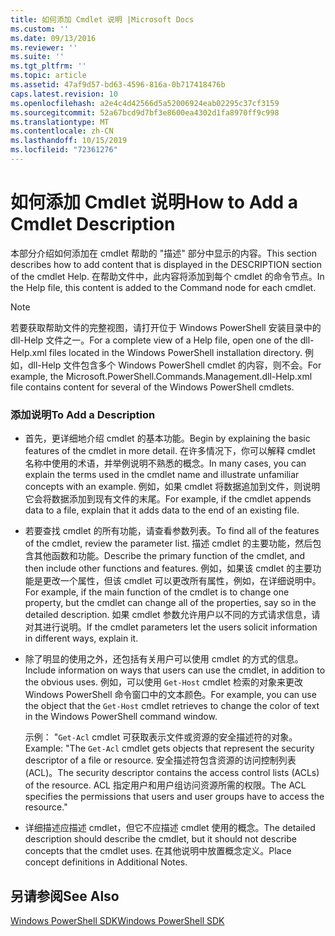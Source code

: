 ```yaml
---
title: 如何添加 Cmdlet 说明 |Microsoft Docs
ms.custom: ''
ms.date: 09/13/2016
ms.reviewer: ''
ms.suite: ''
ms.tgt_pltfrm: ''
ms.topic: article
ms.assetid: 47af9d57-bd63-4596-816a-0b717418476b
caps.latest.revision: 10
ms.openlocfilehash: a2e4c4d42566d5a52006924eab02295c37cf3159
ms.sourcegitcommit: 52a67bcd9d7bf3e8600ea4302d1fa8970ff9c998
ms.translationtype: MT
ms.contentlocale: zh-CN
ms.lasthandoff: 10/15/2019
ms.locfileid: "72361276"
---
```

# <a name="how-to-add-a-cmdlet-description"></a><span data-ttu-id="cd1e7-102">如何添加 Cmdlet 说明</span><span class="sxs-lookup"><span data-stu-id="cd1e7-102">How to Add a Cmdlet Description</span></span>

<span data-ttu-id="cd1e7-103">本部分介绍如何添加在 cmdlet 帮助的 "描述" 部分中显示的内容。</span><span class="sxs-lookup"><span data-stu-id="cd1e7-103">This section describes how to add content that is displayed in the DESCRIPTION section of the cmdlet Help.</span></span> <span data-ttu-id="cd1e7-104">在帮助文件中，此内容将添加到每个 cmdlet 的命令节点。</span><span class="sxs-lookup"><span data-stu-id="cd1e7-104">In the Help file, this content is added to the Command node for each cmdlet.</span></span>

> [!NOTE]
> <span data-ttu-id="cd1e7-105">若要获取帮助文件的完整视图，请打开位于 Windows PowerShell 安装目录中的 dll-Help 文件之一。</span><span class="sxs-lookup"><span data-stu-id="cd1e7-105">For a complete view of a Help file, open one of the dll-Help.xml files located in the Windows PowerShell installation directory.</span></span> <span data-ttu-id="cd1e7-106">例如，dll-Help 文件包含多个 Windows PowerShell cmdlet 的内容，则不会。</span><span class="sxs-lookup"><span data-stu-id="cd1e7-106">For example, the Microsoft.PowerShell.Commands.Management.dll-Help.xml file contains content for several of the Windows PowerShell cmdlets.</span></span>

### <a name="to-add-a-description"></a><span data-ttu-id="cd1e7-107">添加说明</span><span class="sxs-lookup"><span data-stu-id="cd1e7-107">To Add a Description</span></span>

- <span data-ttu-id="cd1e7-108">首先，更详细地介绍 cmdlet 的基本功能。</span><span class="sxs-lookup"><span data-stu-id="cd1e7-108">Begin by explaining the basic features of the cmdlet in more detail.</span></span> <span data-ttu-id="cd1e7-109">在许多情况下，你可以解释 cmdlet 名称中使用的术语，并举例说明不熟悉的概念。</span><span class="sxs-lookup"><span data-stu-id="cd1e7-109">In many cases, you can explain the terms used in the cmdlet name and illustrate unfamiliar concepts with an example.</span></span> <span data-ttu-id="cd1e7-110">例如，如果 cmdlet 将数据追加到文件，则说明它会将数据添加到现有文件的末尾。</span><span class="sxs-lookup"><span data-stu-id="cd1e7-110">For example, if the cmdlet appends data to a file, explain that it adds data to the end of an existing file.</span></span>

- <span data-ttu-id="cd1e7-111">若要查找 cmdlet 的所有功能，请查看参数列表。</span><span class="sxs-lookup"><span data-stu-id="cd1e7-111">To find all of the features of the cmdlet, review the parameter list.</span></span> <span data-ttu-id="cd1e7-112">描述 cmdlet 的主要功能，然后包含其他函数和功能。</span><span class="sxs-lookup"><span data-stu-id="cd1e7-112">Describe the primary function of the cmdlet, and then include other functions and features.</span></span> <span data-ttu-id="cd1e7-113">例如，如果该 cmdlet 的主要功能是更改一个属性，但该 cmdlet 可以更改所有属性，例如，在详细说明中。</span><span class="sxs-lookup"><span data-stu-id="cd1e7-113">For example, if the main function of the cmdlet is to change one property, but the cmdlet can change all of the properties, say so in the detailed description.</span></span> <span data-ttu-id="cd1e7-114">如果 cmdlet 参数允许用户以不同的方式请求信息，请对其进行说明。</span><span class="sxs-lookup"><span data-stu-id="cd1e7-114">If the cmdlet parameters let the users solicit information in different ways, explain it.</span></span>

- <span data-ttu-id="cd1e7-115">除了明显的使用之外，还包括有关用户可以使用 cmdlet 的方式的信息。</span><span class="sxs-lookup"><span data-stu-id="cd1e7-115">Include information on ways that users can use the cmdlet, in addition to the obvious uses.</span></span> <span data-ttu-id="cd1e7-116">例如，可以使用 `Get-Host` cmdlet 检索的对象来更改 Windows PowerShell 命令窗口中的文本颜色。</span><span class="sxs-lookup"><span data-stu-id="cd1e7-116">For example, you can use the object that the `Get-Host` cmdlet retrieves to change the color of text in the Windows PowerShell command window.</span></span>

  <span data-ttu-id="cd1e7-117">示例： "`Get-Acl` cmdlet 可获取表示文件或资源的安全描述符的对象。</span><span class="sxs-lookup"><span data-stu-id="cd1e7-117">Example:  "The `Get-Acl` cmdlet gets objects that represent the security descriptor of a file or resource.</span></span> <span data-ttu-id="cd1e7-118">安全描述符包含资源的访问控制列表 (ACL)。</span><span class="sxs-lookup"><span data-stu-id="cd1e7-118">The security descriptor contains the access control lists (ACLs) of the resource.</span></span> <span data-ttu-id="cd1e7-119">ACL 指定用户和用户组访问资源所需的权限。</span><span class="sxs-lookup"><span data-stu-id="cd1e7-119">The ACL specifies the permissions that users and user groups have to access the resource."</span></span>

- <span data-ttu-id="cd1e7-120">详细描述应描述 cmdlet，但它不应描述 cmdlet 使用的概念。</span><span class="sxs-lookup"><span data-stu-id="cd1e7-120">The detailed description should describe the cmdlet, but it should not describe concepts that the cmdlet uses.</span></span> <span data-ttu-id="cd1e7-121">在其他说明中放置概念定义。</span><span class="sxs-lookup"><span data-stu-id="cd1e7-121">Place concept definitions in Additional Notes.</span></span>

## <a name="see-also"></a><span data-ttu-id="cd1e7-122">另请参阅</span><span class="sxs-lookup"><span data-stu-id="cd1e7-122">See Also</span></span>

[<span data-ttu-id="cd1e7-123">Windows PowerShell SDK</span><span class="sxs-lookup"><span data-stu-id="cd1e7-123">Windows PowerShell SDK</span></span>](../windows-powershell-reference.md)
